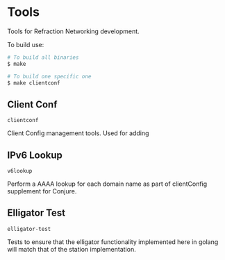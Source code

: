 # Tools 

Tools for Refraction Networking development.

To build use:

```sh
# To build all binaries
$ make

# To build one specific one
$ make clientconf

```

## Client Conf

`clientconf`

Client Config management tools. Used for adding 

## IPv6 Lookup

`v6lookup`

Perform a AAAA lookup for each domain name as part of clientConfig supplement for Conjure.

## Elligator Test

`elligator-test`

Tests to ensure that the elligator functionality implemented here in golang will match that of the station implementation.
